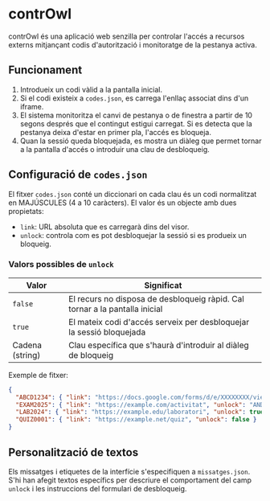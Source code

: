 # contrOwl

contrOwl és una aplicació web senzilla per controlar l'accés a recursos externs mitjançant codis d'autorització i monitoratge de la pestanya activa.

## Funcionament

1. Introdueix un codi vàlid a la pantalla inicial.
2. Si el codi existeix a `codes.json`, es carrega l'enllaç associat dins d'un iframe.
3. El sistema monitoritza el canvi de pestanya o de finestra a partir de 10 segons després que el contingut estigui carregat. Si es detecta que la pestanya deixa d'estar en primer pla, l'accés es bloqueja.
4. Quan la sessió queda bloquejada, es mostra un diàleg que permet tornar a la pantalla d'accés o introduir una clau de desbloqueig.

## Configuració de `codes.json`

El fitxer `codes.json` conté un diccionari on cada clau és un codi normalitzat en MAJÚSCULES (4 a 10 caràcters). El valor és un objecte amb dues propietats:

- `link`: URL absoluta que es carregarà dins del visor.
- `unlock`: controla com es pot desbloquejar la sessió si es produeix un bloqueig.

### Valors possibles de `unlock`

| Valor        | Significat                                                                 |
|--------------|-----------------------------------------------------------------------------|
| `false`      | El recurs no disposa de desbloqueig ràpid. Cal tornar a la pantalla inicial |
| `true`       | El mateix codi d'accés serveix per desbloquejar la sessió bloquejada        |
| Cadena (string) | Clau específica que s'haurà d'introduir al diàleg de bloqueig             |

Exemple de fitxer:

```json
{
  "ABCD1234": { "link": "https://docs.google.com/forms/d/e/XXXXXXXX/viewform", "unlock": "Anajd/njs92!!1" },
  "EXAM2025": { "link": "https://example.com/activitat", "unlock": "ANDHSUID7%3395" },
  "LAB2024": { "link": "https://example.edu/laboratori", "unlock": true },
  "QUIZ0001": { "link": "https://example.net/quiz", "unlock": false }
}
```

## Personalització de textos

Els missatges i etiquetes de la interfície s'especifiquen a `missatges.json`. S'hi han afegit textos específics per descriure el comportament del camp `unlock` i les instruccions del formulari de desbloqueig.
